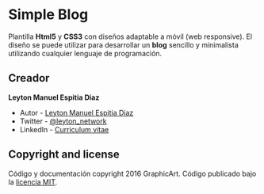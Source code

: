 # Simple Blog

Plantilla **Html5** y **CSS3** con diseños adaptable a móvil (web responsive). El diseño se puede utilizar para desarrollar un **blog** sencillo y minimalista utilizando cualquier lenguaje de programación.

## Creador

**Leyton Manuel Espitia Diaz**

- Autor - [Leyton Manuel Espitia Diaz](https://github.com/notyel)
- Twitter - [@leyton_network](https://twitter.com/Leyton_Network)
- LinkedIn - [Curriculum vitae](https://www.linkedin.com/in/leyton-manuel-espitia-diaz-5497a33b/)

## Copyright and license

Código y documentación copyright 2016 GraphicArt. Código publicado bajo la [licencia MIT](https://github.com/notyel/SimpleBlog/blob/master/LICENSE).

